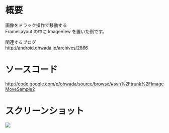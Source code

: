 # 概要 #
画像をドラック操作で移動する<br>
FrameLayout の中に ImageView を置いた例です。<br>

関連するブログ <br>
<a href='http://android.ohwada.jp/archives/2866'>http://android.ohwada.jp/archives/2866</a>

<h1>ソースコード</h1>
<a href='http://code.google.com/p/ohwada/source/browse/#svn%2Ftrunk%2FImageMoveSample2'>http://code.google.com/p/ohwada/source/browse/#svn%2Ftrunk%2FImageMoveSample2</a>

<h1>スクリーンショット</h1>
<img src='http://ohwada.googlecode.com/files/20130323image_move_sample_2.png' />